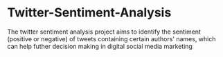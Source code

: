 # Twitter-Sentiment-Analysis

The twitter sentiment analysis project aims to identify the sentiment (positive or negative) of tweets containing certain authors' names, which can help futher decision making in digital social media marketing
